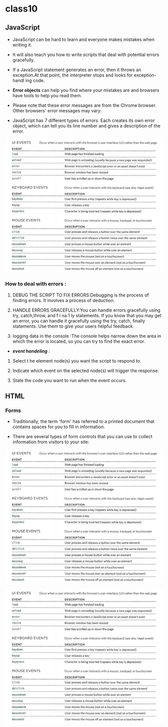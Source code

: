 # class10

## JavaScript
* JavaScript can be hard to learn and everyone makes
mistakes when writing it. 

* It will also teach you how to write scripts that deal with potential errors gracefully.


* If a JavaScript statement generates an error, then it throws an exception.At that point, the interpreter stops and looks for exception-handl ing code. 

* **Error objects** can help you find where your mistakes are and browsers have tools to help you read them. 

* Please note that these error messages are from the Chrome browser. Other browsers' error messages may vary: 
- JavaScript has 7 different types of errors. Each creates
its own error object, which can tell you its line number
and gives a description of the error. 

![screenshot28](https://raw.githubusercontent.com/BayanAbualhaj/reading-notes201/main/pics/Screenshot%20(28).png)


### How to deal with errors :
1. DEBUG THE SCRIPT TO FIX ERRORS:Debugging is the process of finding errors. It involves a
process of deduction. 


2. HANDLE ERRORS GRACEFULLY:You can handle errors gracefully using try, catch,throw, and f i na 1 ly statements.
If you know that you may get an error, you can handle
it gracefully using the try, catch, finally statements.
Use them to give your users helpful feedback.

3. logging data in the console :The console helps narrow down the area in which the
error is located, so you can try to find the exact error. 

* ***event handeling*** :
1. Select t he element node(s) you want the script to respond to.

2. Indicate which event on the selected node(s) will trigger the response.
3.  State the code you want to run when the event occurs. 


## HTML

### Forms

* Traditionally, the term 'form' has referred
to a printed document that contains
spaces for you to fill in information.

* There are several types of form controls that
you can use to collect information from visitors
to your site:

![screenshot29](https://raw.githubusercontent.com/BayanAbualhaj/reading-notes201/main/pics/Screenshot%20(28).png)

![screenshot28](https://raw.githubusercontent.com/BayanAbualhaj/reading-notes201/main/pics/Screenshot%20(28).png)
